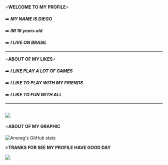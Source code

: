 ⭐**WELCOME TO MY PROFILE**⭐

➡️ **_MY NAME IS DIEGO_**

➡️ **_IM 16 years old_**

➡️ **_I LIVE ON BRASIL_**

----------------------------
⭐**ABOUT OF MY LIKES**⭐

➡️ **_I LIKE PLAY A LOT OF GAMES_**

➡️ **_I LIKE TO PLAY WITH MY FRIENDS_**

➡️ **_I LIKE TO FUN WITH ALL_**

----------------------------

![](https://media1.tenor.com/m/KqGmy61ksqoAAAAC/hollow-knight.gif)
---------------------------

⭐**ABOUT OF MY GRAPHIC**


![Anurag's GitHub stats](https://github-readme-stats.vercel.app/api?username=diegoo080717AL&show_icons=true&theme=merko)





🔯**TRANKS FOR SEE MY PROFILE HAVE GOOD DAY**


![](https://media1.tenor.com/m/KNiwd20_6r0AAAAC/hollow-knight-dance.gif)
